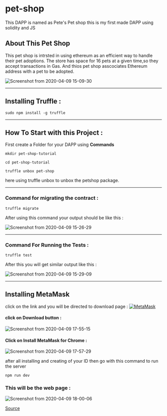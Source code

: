 # pet-shop

 This DAPP is named as Pete's Pet shop this is my first made DAPP using solidity and JS

## About This Pet Shop 

This pet shop is intrsted in using ethereum as an efficient way to handle their pet adoptions. The store has space for 16 pets at a given time,so they accept transactions in Gas. And thios pet shop asscociates Ethereum address with a pet to be adopted.


![Screenshot from 2020-04-09 15-09-30](https://user-images.githubusercontent.com/56226813/78881725-d49bd980-7a74-11ea-9a0a-e5802529daf5.png)

---

## Installing Truffle :

`sudo npm install -g truffle`

---

## How To Start with this Project :

First create a Folder for your DAPP using **Commands**

`mkdir pet-shop-tutorial`

`cd pet-shop-tutorial`

`truffle unbox pet-shop`

here using truffle unbox to unbox the petshop package.

---

### Command for migrating the contract :

`truffle migrate`

After using this command your output should be like this :

![Screenshot from 2020-04-09 15-26-29](https://user-images.githubusercontent.com/56226813/78883050-97d0e200-7a76-11ea-9f45-5184a1d27000.png)

---

### Command For Running the Tests :

`truffle test`

After this you will get similar output like this :

![Screenshot from 2020-04-09 15-29-09](https://user-images.githubusercontent.com/56226813/78883343-0877fe80-7a77-11ea-830a-a4db7fcb5022.png)

---

## Installing MetaMask

click on the link and you will be directed to download page :
<a href="https://metamask.io/" target="_blank"><img src="![Screenshot from 2020-04-09 17-48-11](https://user-images.githubusercontent.com/56226813/78894437-a923e980-7a8a-11ea-81e6-8b4a933492a9.png)"
 alt="MetaMask"></a>

#### click on Download button :

![Screenshot from 2020-04-09 17-55-15](https://user-images.githubusercontent.com/56226813/78894794-5eef3800-7a8b-11ea-9464-0c3895c38fd4.png)

#### Click on Install MetaMask for Chrome :

![Screenshot from 2020-04-09 17-57-29](https://user-images.githubusercontent.com/56226813/78894996-b55c7680-7a8b-11ea-9eb1-956d96835892.png)


after all installing and creating of your ID then go with this command to run the server

`npm run dev`

### This will be the web page :

![Screenshot from 2020-04-09 18-00-06](https://user-images.githubusercontent.com/56226813/78895240-18e6a400-7a8c-11ea-8ee1-9cd889bf7f9c.png)

<a href = "https://www.trufflesuite.com/tutorials/pet-shop">Source</a>
